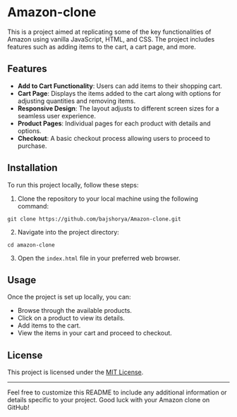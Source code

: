 # Amazon-clone

This is a project aimed at replicating some of the key functionalities of Amazon using vanilla JavaScript, HTML, and CSS. The project includes features such as adding items to the cart, a cart page, and more.

## Features

- **Add to Cart Functionality**: Users can add items to their shopping cart.
- **Cart Page**: Displays the items added to the cart along with options for adjusting quantities and removing items.
- **Responsive Design**: The layout adjusts to different screen sizes for a seamless user experience.
- **Product Pages**: Individual pages for each product with details and options.
- **Checkout**: A basic checkout process allowing users to proceed to purchase.

## Installation

To run this project locally, follow these steps:

1. Clone the repository to your local machine using the following command:

```
git clone https://github.com/bajshorya/Amazon-clone.git
```

2. Navigate into the project directory:

```
cd amazon-clone
```

3. Open the `index.html` file in your preferred web browser.

## Usage

Once the project is set up locally, you can:

- Browse through the available products.
- Click on a product to view its details.
- Add items to the cart.
- View the items in your cart and proceed to checkout.

## License

This project is licensed under the [MIT License](LICENSE).

---

Feel free to customize this README to include any additional information or details specific to your project. Good luck with your Amazon clone on GitHub!
